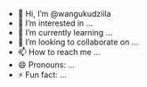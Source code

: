 - 👋 Hi, I’m @wangukudziila
- 👀 I’m interested in ...
- 🌱 I’m currently learning ...
- 💞️ I’m looking to collaborate on ...
- 📫 How to reach me ...
- 😄 Pronouns: ...
- ⚡ Fun fact: ...

<!---
wangukudziila/wangukudziila is a ✨ special ✨ repository because its `README.md` (this file) appears on your GitHub profile.
You can click the Preview link to take a look at your changes.
--->
